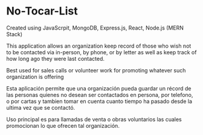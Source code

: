 # No-Tocar-List

Created using JavaScrpit, MongoDB, Express.js, React, Node.js (MERN Stack) 

This application allows an organization keep record of those who wish not to be contacted via in-person, by phone, or by letter as well as keep track of how long ago they were last contacted.

Best used for sales calls or volunteer work for promoting whatever such organization is offering

Esta aplicación permite que una organización pueda guardar un récord de las personas quienes no desean ser contactados en persona, por telefono, o por cartas y tambien tomar en cuenta cuanto tiempo ha pasado desde la ultima vez que se contactó. 

Uso principal es para llamadas de venta o obras voluntarios las cuales promocionan lo que ofrecen tal organización.

